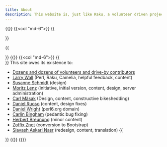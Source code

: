```yaml
---
title: About
description: This website is, just like Raku, a volunteer driven project. Content should be up-to-date rather than comprehensive. Your contribution is very welcome.
---
```


{{<row>}}
{{<col "md-6">}}
{{<section id="Contributing" heading="Contributing to this website">}}
<!-- TODO: Write Contributing guidelines -->
{{</section>}}
{{</col>}}
{{<col "md-6">}}
{{<section id="Acknowledgments" heading="Acknowledgments">}}
This site owes its existence to:
- [Dozens and dozens of volunteers and drive-by contributors](https://github.com/Raku/raku.org/graphs/contributors)
- [Larry Wall](http://www.wall.org/~larry/) (Perl, Raku, Camelia, helpful feedback, content)
- [Susanne Schmidt](http://sushee.schreibsturm.org/) (design)
- [Moritz Lenz](https://perlgeek.de/) (initiative, initial version, content, design, server administration)
- [Carl Mäsak](http://strangelyconsistent.org/) (Design, content, constructive bikeshedding)
- [Daniel Ruoso](http://daniel.ruoso.com/) (content, design fixes)
- [Daniel Wright](http://www.dwright.org/) (perl6.org domain)
- [Carlin Bingham](https://viennan.net/) (pedantic bug fixing)
- [Herbert Breunung](http://wiki.perl-community.de/Main/HerbertBreunung) (minor content)
- [Zoffix Znet](https://github.com/zoffixznet) (conversion to Bootstrap)
- [Siavash Askari Nasr](https://ciavash.name/) (redesign, content, translation)
{{</section>}}
{{</col>}}
{{</row>}}